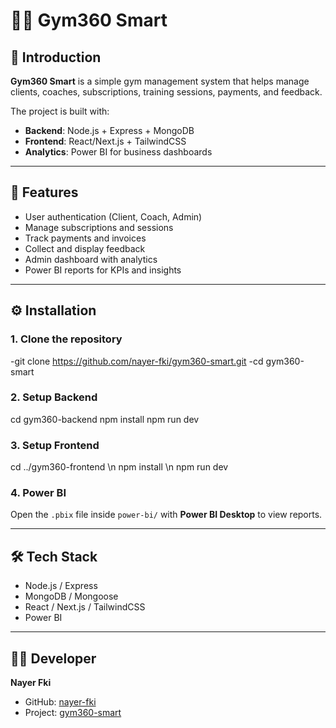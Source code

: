 # 🏋️‍♂️ Gym360 Smart

## 📌 Introduction
**Gym360 Smart** is a simple gym management system that helps manage clients, coaches, subscriptions, training sessions, payments, and feedback.  

The project is built with:  
- **Backend**: Node.js + Express + MongoDB  
- **Frontend**: React/Next.js + TailwindCSS  
- **Analytics**: Power BI for business dashboards  

---

## 🚀 Features
- User authentication (Client, Coach, Admin)  
- Manage subscriptions and sessions  
- Track payments and invoices  
- Collect and display feedback  
- Admin dashboard with analytics  
- Power BI reports for KPIs and insights  

---

## ⚙️ Installation

### 1. Clone the repository
-git clone https://github.com/nayer-fki/gym360-smart.git
-cd gym360-smart



### 2. Setup Backend
cd gym360-backend
npm install
npm run dev

### 3. Setup Frontend 
cd ../gym360-frontend \n
npm install \n 
npm run dev


### 4. Power BI
Open the `.pbix` file inside `power-bi/` with **Power BI Desktop** to view reports.

---

## 🛠️ Tech Stack
- Node.js / Express  
- MongoDB / Mongoose  
- React / Next.js / TailwindCSS  
- Power BI  

---

## 👨‍💻 Developer
**Nayer Fki**  
- GitHub: [nayer-fki](https://github.com/nayer-fki)  
- Project: [gym360-smart](https://github.com/nayer-fki/gym360-smart)  


